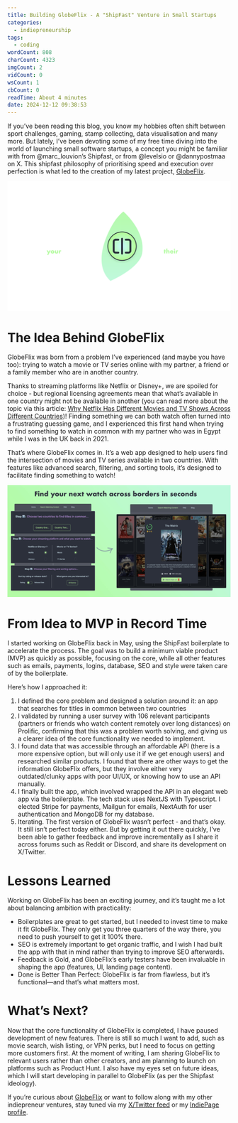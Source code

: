 ```yaml
---
title: Building GlobeFlix - A "ShipFast" Venture in Small Startups
categories:
  - indiepreneurship
tags:
  - coding
wordCount: 808
charCount: 4323
imgCount: 2
vidCount: 0
wsCount: 1
cbCount: 0
readTime: About 4 minutes
date: 2024-12-12 09:38:53
---
```


If you’ve been reading this blog, you know my hobbies often shift between sport challenges, gaming, stamp collecting, data visualisation and many more. But lately, I’ve been devoting some of my free time diving into the world of launching small software startups, a concept you might be familiar with from @marc_louvion’s Shipfast, or from @levelsio or @dannypostmaa on X. This shipfast philosophy of prioritising speed and execution over perfection is what led to the creation of my latest project, [GlobeFlix](https://www.globeflix.app/?ref=retroblog).

![GlobeFlix Steps Infographic](./GlobeFlix/Venn_Diagram_crop-min.png)

<!--more-->

# The Idea Behind GlobeFlix

GlobeFlix was born from a problem I’ve experienced (and maybe you have too): trying to watch a movie or TV series online with my partner, a friend or a family member who are in another country.

Thanks to streaming platforms like Netflix or Disney+, we are spoiled for choice - but regional licensing agreements mean that what’s available in one country might not be available in another (you can read more about the topic via this article: [Why Netflix Has Different Movies and TV Shows Across Different Countries](https://www.globeflix.app/blog/why-netflix-catalogue-different-each-country?ref=retroblog))! Finding something we can both watch often turned into a frustrating guessing game, and I experienced this first hand when trying to find something to watch in common with my partner who was in Egypt while I was in the UK back in 2021.

That’s where GlobeFlix comes in. It’s a web app designed to help users find the intersection of movies and TV series available in two countries. With features like advanced search, filtering, and sorting tools, it’s designed to facilitate finding something to watch!

![An infographic showing screnshots from the GlobeFlix dashboard and steps for using the app.](./GlobeFlix/globeflix_steps.jpg)

# From Idea to MVP in Record Time

I started working on GlobeFlix back in May, using the ShipFast boilerplate to accelerate the process. The goal was to build a minimum viable product (MVP) as quickly as possible, focusing on the core, while all other features such as emails, payments, logins, database, SEO and style were taken care of by the boilerplate.

Here’s how I approached it:

1. I defined the core problem and designed a solution around it: an app that searches for titles in common between two countries
2. I validated by running a user survey with 106 relevant participants (partners or friends who watch content remotely over long distances) on Prolific, confirming that this was a problem worth solving, and giving us a clearer idea of the core functionality we needed to implement.
3. I found data that was accessible through an affordable API (there is a more expensive option, but will only use it if we get enough users) and researched similar products. I found that there are other ways to get the information GlobeFlix offers, but they involve either very outdated/clunky apps with poor UI/UX, or knowing how to use an API manually.
4. I finally built the app, which involved wrapped the API in an elegant web app via the boilerplate. The tech stack uses NextJS with Typescript. I elected Stripe for payments, Mailgun for emails, NextAuth for user authentication and MongoDB for my database.
5. Iterating. The first version of GlobeFlix wasn’t perfect - and that’s okay. It still isn’t perfect today either. But by getting it out there quickly, I’ve been able to gather feedback and improve incrementally as I share it across forums such as Reddit or Discord, and share its development on X/Twitter.

# Lessons Learned

Working on GlobeFlix has been an exciting journey, and it’s taught me a lot about balancing ambition with practicality:

- Boilerplates are great to get started, but I needed to invest time to make it fit GlobeFlix. They only get you three quarters of the way there, you need to push yourself to get it 100% there.
- SEO is extremely important to get organic traffic, and I wish I had built the app with that in mind rather than trying to improve SEO afterwards.
- Feedback is Gold, and GlobeFlix’s early testers have been invaluable in shaping the app (features, UI, landing page content).
- Done is Better Than Perfect: GlobeFlix is far from flawless, but it’s functional—and that’s what matters most.

# What’s Next?

Now that the core functionality of GlobeFlix is completed, I have paused development of new features. There is still so much I want to add, such as movie search, wish listing, or VPN perks, but I need to focus on getting more customers first. At the moment of writing, I am sharing GlobeFlix to relevant users rather than other creators, and am planning to launch on platforms such as Product Hunt. I also have my eyes set on future ideas, which I will start developing in parallel to GlobeFlix (as per the Shipfast ideology).

If you’re curious about [GlobeFlix](https://www.globeflix.app/?ref=retroblog) or want to follow along with my other indiepreneur ventures, stay tuned via my [X/Twitter feed](https://x.com/Adamouization) or my [IndiePage profile](https://indiepa.ge/adamj).